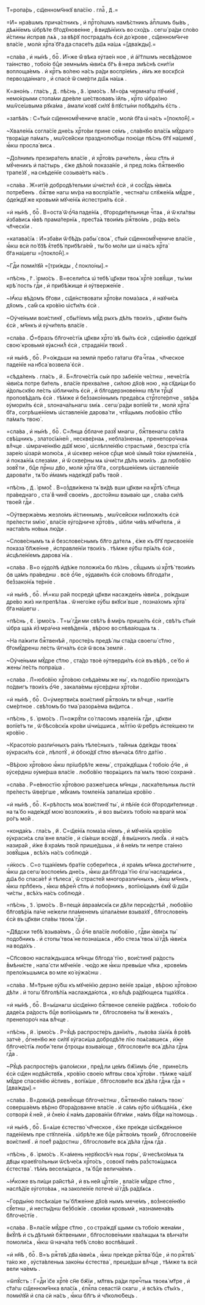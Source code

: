 Т=ропа́рь , сщ҃енномч҃нкꙋ вла́сїю . глаⷭ҇ , д҃ .=

=И҆= нра́вѡмъ прича́стникъ , и҆ прⷭ҇то́лѡмъ намѣ́стникъ а҆пⷭ҇лѡмъ бы́въ , дѣѧ́нїемъ ѡ҆брѣ́те бг҃одх҃нове́нне , в̾ видѣ́нїихъ во схо́дъ . сегѡ̀ ра́ди сло́во и҆́стины и҆справ лѧ́ѧ , за вѣ́рꙋ пострада́лъ є҆сѝ до́ крове , сщ҃енномч҃нче вла́сїе , молѝ хрⷭ҇та̀ бг҃а да спасе́тъ дш҃ѧ на́шѧ =[два́жды].=

=сла́ва , и҆ ны́нѣ , боⷢ҇ . И҆́=же ѿ́ вѣка ᲂу҆тае́н ное , и҆ а҆́гг҃лѡмъ несвѣ́домое та́инство , тобо́ю бцⷣе земны́мъ ꙗ҆ви́сѧ бг҃ъ в̾ нера змѣ́снѣ сни́тїи воплоща́емъ . и҆ крⷭ҇тъ во́лею на́съ ра́ди воспрїе́мъ , и҆́мъ же воскр҃сѝ первозда́ннаго , и҆ спасѐ ѿ сме́рти дш҃ѧ на́шѧ .

К=ано́нъ . гла́съ , д҃ . пѣ́снь , а҃ . і҆рмо́съ . М=о́рѧ чермна́гѡ пꙋчи́нꙋ , немо́крыми стопа́ми дре́вле ше́ствовавъ і҆и҃ль , крⷭ҇то ѡ҆бра́зно мѡѷсе́ѡвыма рꙋка́ма , а҆мали́ ковꙋ си́лꙋ в̾ пꙋсты́ни побѣди́лъ є҆́сть .

=запѣ́въ : С=т҃ы́и сщ҃енномꙋ́чениче вла́сїе , молѝ бг҃а ѡ҆ на́съ =[покло́н̾].=

~Хвале́нїѧ согла́сїе дне́сь хрⷭ҇то́ви прине се́мъ , сла́внꙋю вла́сїѧ мꙋ́драго творѧ́ще па́мѧть , мѡѷсе́йски празднолю́бцы пою́ще пѣ́снь бг҃ꙋ на́шемꙋ , ꙗ҆́кѡ просла́ висѧ .

~До́лнимъ презира́тель вла́сїе , и҆ хрⷭ҇то́въ рачи́тель , ꙗ҆́кѡ ст҃ль и҆ мꙋ́ченикъ и҆ па́стырь , є҆́же дѣ́лом̾ показа́нїе , и҆ пред ло́жь бжⷭ҇твенꙋю трапе́зꙋ , на снѣде́нїе созыва́етъ на́съ .

=сла́ва . Ж=итїѐ добродѣ́тельми ѡ҆чи́стил̾ є҆сѝ , и҆ сосꙋ́дъ ꙗ҆ви́сѧ потре́бенъ . бжⷭ҇тве нагѡ мѵ́ра на воспрїѧ́тїе , честна́гѡ слꙋже́нїѧ мꙋ́дре , ѻ҆де́ждꙋ же кровьмѝ мꙋче́нїѧ и҆спестри́лъ є҆сѝ .

=и҆ ны́нѣ , боⷢ҇ . В=оста̀ ѿ ѻ҆́ч҃а паде́нїѧ , бг҃ороди́тельнице чⷭ҇таѧ , и҆ ѿ клѧ́твы и҆зба́висѧ ꙗ҆́вѣ прама́тернїѧ , прест҃а́ѧ твои́мъ ржⷭ҇тво́мъ , ро́дъ ве́сь чл҃ческїи .

=катава́сїѧ : И҆=зба́ви ѿ бѣ́дъ рабы̀ своѧ̀ , ст҃ы́и сщ҃енномꙋ́чениче вла́сїе , ꙗ҆́кѡ всѝ по́ бз҃ѣ к̾тебѣ̀ прибѣга́ем̾ , ты́ бо мо́ли ши ѡ҆ на́съ хрⷭ҇та̀ бг҃а на́шегѡ =[покло́н̾].=

~Гдⷭ҇и поми́лꙋй =[три́жды , с̾ покло́ны].=

=пѣ́снь , г҃ . і҆рмо́съ . В=есели́тсѧ ѡ҆ тебѣ̀ цр҃кви твоѧ̀ хрⷭ҇тѐ зовꙋ́щи , ты́ ми крѣ́ пость гдⷭ҇и , и҆ прибѣ́жище и҆ ᲂу҆тверже́нїе .

~Ꙗ҆́кѡ вѣ́домъ бг҃ови , сщ҃е́нствовати хрⷭ҇то́ви пома́засѧ , и҆ наꙋчи́сѧ дх҃омъ , са́м̾ сѧ кро́вїю ѡ҆ст҃и́лъ є҆сѝ .

~Оу҆че́ньми вои́стинꙋ , сбы́тїемъ мꙋ́д рыхъ дѣ́лъ твои́хъ , цр҃кви бы́лъ є҆сѝ , мч҃нкъ и҆ ᲂу҆чи́тель вла́сїе .

=сла́ва . Ѻ҆́=бразъ бл҃гоче́стїѧ цр҃кви хрⷭ҇то́ вѣ бы́лъ є҆сѝ , сщ҃е́ннꙋю ѻ҆де́ждꙋ свою̀ кровьмѝ ᲂу҆ѧсни́л̾ є҆сѝ , страда́нїи твои́х̾ .

=и҆ ны́нѣ , боⷢ҇ . Р=о́ждьши на землѝ пребо га́тагѡ бг҃а чⷭ҇таѧ , чл҃ческое паде́нїе на нб҃са̀ возвела̀ є҆сѝ .

=сѣда́ленъ . гла́съ , и҃ . Б=л҃гоче́стїѧ сы́и про зѧбе́нїе че́стнѡ , нече́стїѧ ꙗ҆ви́сѧ потре би́тель , вла́сїе прехва́лне , си́лою дх҃о́в ною , на сꙋди́щи бо и҆́дольскꙋю ле́сть ѡ҆бличи́лъ є҆сѝ , и҆ бл҃годерзнове́ннѡ пѣ́ти трⷪ҇цꙋ проповѣ́далъ є҆сѝ . тѣ́мже и҆ без̾зако́ннымъ преда́всѧ стрⷭ҇тоте́рпче , ѕвѣ́рѧ ᲂу҆мори́лъ є҆сѝ , ѕлонача́льнагѡ ѕмі́ѧ . сегѡ̀ ра́ди вопїе́м̾ ти , молѝ хрⷭ҇та̀ бг҃а , согрѣше́нїемъ ѡ҆ставле́нїе дарова́ ти , чтꙋ́щымъ любо́вїю ст҃ꙋ́ю па́мѧть твою̀ .

=сла́ва , и҆ ны́нѣ , боⷢ҇ . С=л҃нца ѻ҆́блаче разꙋ́ мнагѡ , бжⷭ҇твенагѡ свѣ́та свѣ́щникъ , златосїѧ́нен̾ , нескве́рнаѧ , небла́зненаѧ , пренепоро́чнаѧ влⷣчце . ѡ҆мраче́ннꙋю дш҃ꙋ мою̀ , ѡ҆слѣпле́нꙋю страстьмѝ , безстра́ стїѧ заре́ю ѡ҆зарѝ молю́сѧ , и҆ ѡ҆сквер не́ное срⷣце моѐ ѡ҆мы́й то́ки ᲂу҆миле́нїѧ , и҆ покаѧ́нїѧ слеза́ми , и҆ ѿ скве́рны мѧ ѡ҆чи́сти дѣ́лъ мои́хъ . да любо́вїю зовꙋ́ ти , бцⷣе прⷭ҇нѡ дв҃о , молѝ хрⷭ҇та̀ бг҃а , согрѣше́нїемъ ѡ҆ставле́нїе дарова́ти , тѧ́ бо и҆́мамъ наде́ждꙋ ра́бъ тво́й .

=пѣ́снь , д҃ . і҆рмо́с̾ . В=оз̾дви́жена тѧ̀ ви́дѣ вши цр҃кви на крⷭ҇тѣ̀ сл҃нца пра́веднаго , ста̀ в̾ чинꙋ̀ свое́мъ , досто́йнѡ взыва́ю щи , сла́ва си́лѣ твое́й гдⷭ҇и .

~Оу҆твержа́емь жезло́мъ и҆́стиннымъ , мѡѷсе́йски низ̾ложи́лъ є҆сѝ пре́лести ѕмїю̀ , вла́сїе ᲂу҆го́дниче хрⷭ҇то́въ , ѡ҆бли чи́въ мꙋчи́телѧ , и҆ наста́вль но́выѧ лю́ди .

~Слове́снымъ тѧ и҆ безслове́снымъ бл҃го да́телѧ , є҆́же къ бг҃ꙋ присвое́нїе показа̀ бл҃же́нне , и҆справле́нїи твои́хъ . тѣ́мже ᲂу҆́бѡ прїѧ́лъ є҆сѝ , и҆сцѣле́нїемъ дарова́ нїѧ .

=сла́ва . В=о ᲂу҆до́лѣ и҆дѣ́же положи́сѧ бо лѣ́знь , сꙋ́щымъ ѡ҆ хрⷭ҇тѣ̀ твои́мъ ѻ҆в ца́мъ пра́веднѡ . всѐ ѻ҆́ч҃е , ᲂу҆дави́лъ є҆сѝ сло́вомъ бл҃года́ти , без̾зако́нїѧ те́рнїе .

=и҆ ны́нѣ , боⷢ҇ . Ꙗ҆́=кѡ ра́й посредѝ цр҃кви насажде́нъ ꙗ҆ви́сѧ , ро́ждьши дре́во жи́з ни препѣ́таѧ . ѿ него́же ᲂу҆́бѡ вкꙋси́ вше , позна́хомъ хрⷭ҇та̀ бг҃а на́шегѡ .

=пѣ́снь , є҃ . і҆рмо́съ . Т=ы̀ гдⷭ҇и ми свѣ́тъ в̾ ми́ръ прише́лъ є҆сѝ , свѣ́тъ ст҃ы́и ѡ҆бра ща́ѧ и҆з̾ мра́чна невѣ́денїѧ , вѣ́рою во спѣва́ющыѧ тѧ .

~На па́жити бжⷭ҇твенѣй , просте́ръ предѣ́ лы ста́да своегѡ̀ ст҃лю , бг҃омꙋ́дренѡ ле́сть ѿгна́лъ є҆сѝ ѿ всеѧ̀ землѝ .

~Оу҆че́ньми мꙋ́дре ст҃лю , ста́до твоѐ ᲂу҆тверди́лъ є҆сѝ въ вѣ́рѣ , се́ бо и҆ жены̀ ле́сть попра́ша .

=сла́ва . Л=юбо́вїю хрⷭ҇то́вою снѣда́емы же ны̀ , къ подо́бїю прихо́дѧтъ по́двигъ твои́хъ ѻ҆́ч҃е , закала́емы ᲂу҆се́рднѡ хрⷭ҇то́ви .

=и҆ ны́нѣ , боⷢ҇ . О=у҆мертви́сѧ вои́стинꙋ ржⷭ҇тво́мъ ти влⷣчце , наи́тїе сме́ртное . свѣ́томъ бо тма̀ разорѧ́ема ви́дитсѧ .

=пѣ́снь , ѕ҃ . і҆рмо́съ . П=ожрꙋ́ти со́ гласомъ хвале́нїѧ гдⷭ҇и , цр҃кви вопїе́тъ ти , ѿ бѣсо́вскїѧ кро́ви ѡ҆чи́щшисѧ , млⷭ҇тїю ѿ ре́бръ и҆сте́кшею ти кро́вїю .

~Красото́ю разли́чныхъ ра́нъ тѣле́сныхъ , та́йныѧ ѻ҆де́жды твоеѧ̀ ᲂу҆краси́лъ є҆сѝ , лѣпотꙋ̀ , и҆ ѻ҆бою́дꙋ ст҃лю вѣнча́сѧ бл҃го да́тїю .

~Вѣ́рою хрⷭ҇то́вою ꙗ҆́кѡ прїѡбрѣ́те жены̀ , стра́ждꙋщыѧ с̾ тобо́ю ѻ҆́ч҃е , и҆ ᲂу҆се́рднѡ ᲂу҆ме́рша вла́сїе . любо́вїю творѧ́щихъ па́ мѧть твою̀ сохранѝ .

=сла́ва . Р=е́вностїю хрⷭ҇то́вою разже́гшесѧ мч҃нцы , ласка́тельныѧ льстѝ пре́лесть ѿве́ргше , мꙋ́камъ томле́нїѧ запали́ша кро́вїю .

=и҆ ны́нѣ , боⷢ҇ . К=рѣ́пость моѧ̀ вои́стинꙋ ты̀ , и҆ пѣ́нїе є҆сѝ бг҃ороди́телнице . на тѧ́ бо наде́ждꙋ мою̀ возложи́хъ , и҆ воз вы́сихъ тобо́ю на врагѝ моѧ̀ ро́гъ мо́й .

=конда́къ . гла́съ , и҃ . С=щ҃е́нїѧ пома́за нїемъ , и҆ мꙋче́нїѧ кро́вїю ᲂу҆краси́сѧ сла́ вне вла́сїе , и҆ сїѧ́еши всю́дꙋ , в̾ вы́шнихъ ликꙋ́ѧ . и҆ на́съ назира́й , и҆́же в̾ хра́мъ тво́й прише́дшыѧ , и҆ в̾ не́мъ ти непре ста́нно зовꙋ́щыѧ , всѣ́хъ на́съ соблюдѝ .

=и҆́косъ . С=о тща́нїемъ бра́тїе собери́тесѧ , и҆ хра́мъ мч҃нка дости́гните , ꙗ҆́кѡ да сегѡ̀ воспое́мъ дне́сь , ꙗ҆́кѡ да бл҃года́ тїю є҆гѡ̀ наслади́мсѧ , дш҃ѧ бо спаса́ет̾ и҆ тѣлеса̀ , ѿ страсте́й многоразли́чныхъ , ꙗ҆́кѡ мч҃нкъ , ꙗ҆́кѡ прпⷣбенъ , ꙗ҆́кѡ вѣ́рен̾ ст҃ль и҆ побо́рникъ , вопїю́щымъ є҆мꙋ̀ ѿ дш҃и чи́сты , всѣ́хъ на́съ соблюдѝ .

=пѣ́снь , з҃ . і҆рмо́съ . В=пещѝ а҆враа́мскїѧ си дѣ́ти перси́дстѣй , любо́вїю бл҃говѣ́рїѧ па́че не́жели пла́менемъ ѡ҆палѧ́еми взыва́хꙋ , бл҃гослове́нъ є҆сѝ въ цр҃кви сла́вы твоеѧ̀ гдⷭ҇и .

~Дв҃дски тебѣ̀ взыва́емъ , ѽ ѻ҆́ч҃е вла́сїе любо́вїю , гдⷭ҇ви ꙗ҆ви́сѧ ты̀ подо́бникъ . и҆ стопы̀ твоѧ̀ не позна́шѧсѧ , и҆́бо стезѧ̀ твоѧ̀ ѡ҆́ гдⷭ҇ѣ ꙗ҆ви́сѧ на вода́хъ .

~Сп҃совою насла́ждьшасѧ мч҃нцы бл҃года́ тїю , вои́стинꙋ ра́дость в̾мѣни́сте , напа́ сти мꙋче́нїе . чю́до же ꙗ҆́кѡ превы́ше чл҃ка , крове́мъ прело́жьшымсѧ во мле ко̀ ᲂу҆жа́снѡ .

=сла́ва . М=т҃рьне ᲂу҆́бѡ къ мꙋче́нїю дерзно ве́нїе зрѧ́ще , вѣ́рою хрⷭ҇то́вою дѣ́ти . и҆ тогѡ̀ бл҃голѣ́пїѧ наслажда́ютсѧ , ко влⷣцѣ ра́дꙋющесѧ тща́хꙋсѧ .

=и҆ ны́нѣ , боⷢ҇ . В=ы́шнѧгѡ ѡ҆сщ҃е́нно бжⷭ҇твеное селе́нїе ра́дꙋисѧ . тобо́ю бо даде́сѧ ра́дость бцⷣе вопїю́щымъ ти , бл҃гослове́на ты̀ в̾ жена́хъ , пренепоро́ч наѧ влⷣчце .

=пѣ́снь , и҃ . і҆рмо́съ . Р=ꙋ́цѣ распросте́ръ данїи́лъ , льво́ва зїѧ́нїѧ в̾ ро́вѣ затчѐ , ѻ҆́гненꙋю же си́лꙋ ᲂу҆гаси́ша добродѣ́те лїю поѧ́савшесѧ , и҆́же бл҃гоче́стїѧ люби́ тели ѻ҆́троцы взыва́юще , бл҃гослови́те всѧ̀ дѣ́ла гдⷭ҇нѧ гдⷭ҇а .

~Рꙋ́цѣ распросте́ръ ѱало́мски , пред̾ ли це́мъ бж҃їимъ ѻ҆́ч҃е , прине́слъ є҆сѝ сщ҃ен нодѣ́йствꙋѧ , кро́вїю свое́ю мл҃твы своѧ̀ хрⷭ҇то́ви . тѣ́мже ча́шꙋ мꙋ́дре спасе́нꙋю и҆́спивъ , вопїѧ́ше , бл҃гослови́те всѧ̀ дѣ́ла гдⷭ҇нѧ гдⷭ҇а =[два́жды].=

=сла́ва . В=дови́цѣ ревнꙋ́юще бл҃гоче́стнѡ , бжⷭ҇твенꙋю па́мѧть твою̀ соверша́емъ вѣ́рно бг҃ора́дованне вла́сїе . и҆ са́мъ ᲂу҆́бо ѡ҆бѣща́нїѧ , є҆́же сотворѝ к̾ не́й , и҆ с̾не́ю к̾ на́мъ дарова́нїи бл҃ги́ми , на́мъ бꙋ́ди на́ помощь .

=и҆ ны́нѣ , боⷢ҇ . Б=ѧ́ше є҆стество̀ чл҃ческое , є҆́же пре́жде ѡ҆сꙋжде́нное паде́нїемъ пре стꙋпле́нїѧ . ѡ҆брѣ́те же бцⷣе ржⷭ҇тво́мъ твои́м̾ , бл҃гослове́нїе вои́стинꙋ . и҆ пое́т̾ ра́достнѡ , бл҃гослови́те всѧ̀ дѣ́ла гдⷭ҇нѧ гдⷭ҇а .

=пѣ́снь , ѳ҃ . і҆рмо́съ . К=а́мень нерꙋкосѣ́ч ныѧ горы̀ , ѿ несѣко́мыѧ тѧ дв҃цы краеꙋго́льныи ѿсѣче́сѧ хрⷭ҇то́съ , совокꙋ пи́въ раз̾стоѧ́щаѧсѧ є҆стества̀ . тѣ́мъ веселѧ́щесѧ , тѧ̀ бцⷣе велича́емъ .

~Ꙗ҆́коже въ пи́щи ра́йстѣй , и҆ въ не́й црⷭ҇твїе , вла́сїе мꙋ́дре ст҃лю , наслѣ́дїе ᲂу҆гото́ваѧ , на заколе́нїе потечѐ ѡ҆́ гдⷭ҇ѣ ра́дꙋѧсѧ .

~Горды́ню посѣка́ше ты̀ бл҃же́нне дх҃о́в нымъ мече́мъ , воз̾несе́ннꙋю сꙋ́етнѡ , и҆ несты́днѡ без̾бо́жїе . свои́ми кровьмѝ , назнамена́въ бл҃гоче́стїе .

=сла́ва . В=ла́сїе мꙋ́дре ст҃лю , со стра́ждꙋ щыми съ тобо́ю жена́ми , в̾кꙋ́пѣ и҆ съ дѣтьмѝ бжⷭ҇твеными , бл҃гослове́ньми хва́лѧщыѧ тѧ вѣнча́ти помоли́сѧ , ꙗ҆́кѡ ѿ нача́ла тебѣ̀ сло́во воспѣ́вших̾ .

=и҆ нн҃ѣ , боⷢ҇ . В=ъ ржⷭ҇твѣ̀ дв҃а ꙗ҆ви́сѧ , ꙗ҆́кѡ пре́жде ржⷭ҇тва̀ бцⷣе , и҆ по ржⷭ҇твѣ̀ та́ко же , ᲂу҆ста́вленыѧ зако́ны є҆стества̀ , преше́дши влⷣчце , тѣ́мже тѧ всѝ вели ча́емъ .

=ѿпꙋ́стъ : Г=дⷭ҇и і҆с҃е хрⷭ҇тѐ сн҃е бж҃їи , мл҃твъ ра́ди пречⷭ҇тыѧ твоеѧ̀ мт҃ре , и҆ ст҃а́гѡ сщ҃енномч҃нка вла́сїѧ , є҆пкⷭ҇па севасті́й скагѡ , и҆ всѣ́хъ ст҃ы́хъ , поми́лꙋй и҆ спа сѝ на́съ , ꙗ҆́кѡ бл҃гъ и҆ чл҃колю́бецъ .


